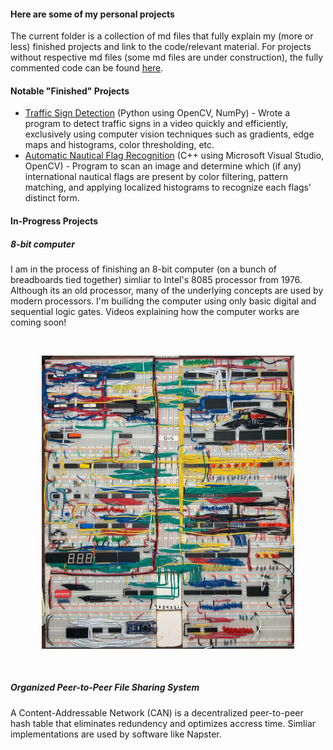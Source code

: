 #### Here are some of my personal projects


The current folder is a collection of md files that fully explain my (more or less) finished projects and link to the code/relevant material. For projects without respective md files (some md files are under construction), the fully commented code can be found [here](/Project_Files/8bit/).

#### Notable "Finished" Projects

* [Traffic Sign Detection](Traffic%20Sign%20Detection.md) (Python using OpenCV, NumPy) - Wrote a program to detect traffic signs in a video quickly and efficiently, exclusively using computer vision techniques such as gradients, edge maps and histograms, color thresholding, etc.
* [Automatic Nautical Flag Recognition](Automatic%20Flag%20Recognition.md) (C++ using Microsoft Visual Studio, OpenCV) - Program to scan an image and determine which (if any) international nautical flags are present by color filtering, pattern matching, and applying localized histograms to recognize each flags’ distinct form.

#### In-Progress Projects

##### 8-bit computer

I am in the process of finishing an 8-bit computer (on a bunch of breadboards tied together) simliar to Intel's 8085 processor from 1976. Although its an old processor, many of the underlying concepts are used by modern processors. I'm builidng the computer using only basic digital and sequential logic gates. Videos explaining how the computer works are coming soon!

<br><p align="center"><img width="80%" height="70%" src="Project_Files/8bit/media/full_8bit.jpg"></p><br>

##### Organized Peer-to-Peer File Sharing System

A Content-Addressable Network (CAN) is a decentralized peer-to-peer hash table that eliminates redundency and optimizes accress time. Simliar implementations are used by software like Napster.
